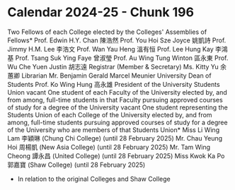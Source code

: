 # Calendar 2024-25 - Chunk 196

<!-- Chunk tokens: 290, Enriched tokens: 304 -->

Two Fellows of each College elected by the Colleges' Assemblies of Fellows*
Prof. Edwin H.Y. Chan 陳浩然
Prof. You Hoi Sze Joyce 姚凱詩
Prof. Jimmy H.M. Lee 李浩文
Prof. Wan Yau Heng 溫有恒
Prof. Lee Hung Kay 李鴻基
Prof. Tsang Suk Ying Faye 曾淑瑩
Prof. Au Wing Tung Winton 區永東
Prof. Wu Che Yuen Justin 胡志遠
Registrar
(Member & Secretary)
Ms. Kitty Yu 余蕙卿
Librarian
Mr. Benjamin Gerald Marcel Meunier
University Dean of Students
Prof. Ko Wing Hung 高永雄
President of the University Students Union vacant
One student of each Faculty of the University elected by, and from among, full-time students in that Faculty pursuing approved courses of study for a degree of the University vacant
One student representing the Students Union of each College of the University elected by, and from among, full-time students pursuing approved courses of study for a degree of the University who are members of that Students Union*
Miss Li Wing Lam 李穎琳
(Chung Chi College) (until 28 February 2025)
Mr. Chau Yeung Hoi 周楊凱
(New Asia College) (until 28 February 2025)
Mr. Tam Wing Cheong 譚永昌
(United College) (until 28 February 2025)
Miss Kwok Ka Po 郭嘉寶
(Shaw College) (until 28 February 2025)
*   In relation to the original Colleges and Shaw College